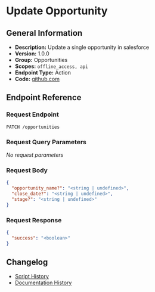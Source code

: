 <!-- BEGIN GENERATED CONTENT -->
# Update Opportunity

## General Information

- **Description:** Update a single opportunity in salesforce
- **Version:** 1.0.0
- **Group:** Opportunities
- **Scopes:** `offline_access, api`
- **Endpoint Type:** Action
- **Code:** [github.com](https://github.com/NangoHQ/integration-templates/tree/main/integrations/salesforce/actions/update-opportunity.ts)


## Endpoint Reference

### Request Endpoint

`PATCH /opportunities`

### Request Query Parameters

_No request parameters_

### Request Body

```json
{
  "opportunity_name?": "<string | undefined>",
  "close_date?": "<string | undefined>",
  "stage?": "<string | undefined>"
}
```

### Request Response

```json
{
  "success": "<boolean>"
}
```

## Changelog

- [Script History](https://github.com/NangoHQ/integration-templates/commits/main/integrations/salesforce/actions/update-opportunity.ts)
- [Documentation History](https://github.com/NangoHQ/integration-templates/commits/main/integrations/salesforce/actions/update-opportunity.md)

<!-- END  GENERATED CONTENT -->

